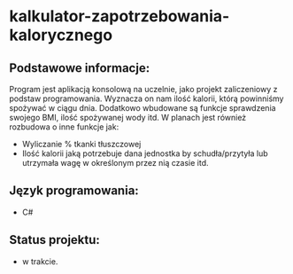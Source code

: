 # kalkulator-zapotrzebowania-kalorycznego
## Podstawowe informacje:
Program jest aplikacją konsolową na uczelnie, jako projekt zaliczeniowy z podstaw programowania. Wyznacza on nam ilość kalorii, którą powinniśmy spożywać w ciągu dnia.
Dodatkowo wbudowane są funkcje sprawdzenia swojego BMI, ilość spożywanej wody itd. W planach jest również rozbudowa o inne funkcje jak:
- Wyliczanie % tkanki tłuszczowej
- Ilość kalorii jaką potrzebuje dana jednostka by schudła/przytyła lub utrzymała wagę w określonym przez nią czasie itd.

## Język programowania:
- C#

## Status projektu:
- w trakcie.
